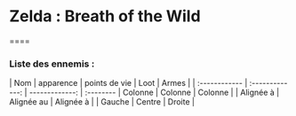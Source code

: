 # Zelda : Breath of the Wild
====


### Liste des ennemis :

| Nom           |     apparence   | points de vie  | Loot | Armes |
| :------------ | :-------------: | -------------: | :--------
| Colonne       |     Colonne     |        Colonne |
| Alignée à     |   Alignée au    |      Alignée à |
| Gauche        |     Centre      |         Droite |
